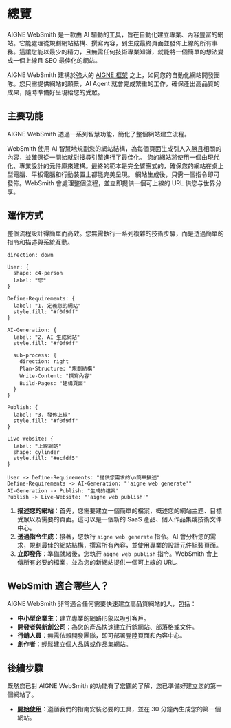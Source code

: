 # 總覽

AIGNE WebSmith 是一款由 AI 驅動的工具，旨在自動化建立專業、內容豐富的網站。它能處理從規劃網站結構、撰寫內容，到生成最終頁面並發佈上線的所有事務。這讓您能以最少的精力，且無需任何技術專業知識，就能將一個簡單的想法變成一個上線且 SEO 最佳化的網站。

AIGNE WebSmith 建構於強大的 [AIGNE 框架](https://www.aigne.io/framework) 之上，如同您的自動化網站開發團隊。您只需提供網站的願景，AI Agent 就會完成繁重的工作，確保產出高品質的成果，隨時準備好呈現給您的受眾。

## 主要功能

AIGNE WebSmith 透過一系列智慧功能，簡化了整個網站建立流程。

<x-cards data-columns="3">
  <x-card data-title="AI 驅動生成" data-icon="lucide:brain-circuit">
    WebSmith 使用 AI 智慧地規劃您的網站結構，為每個頁面生成引人入勝且相關的內容，並確保從一開始就對搜尋引擎進行了最佳化。
  </x-card>
  <x-card data-title="專業範本" data-icon="lucide:layout-template">
    您的網站將使用一個由現代化、專業設計的元件庫來建構。最終的範本是完全響應式的，確保您的網站在桌上型電腦、平板電腦和行動裝置上都能完美呈現。
  </x-card>
  <x-card data-title="一鍵發佈" data-icon="lucide:rocket">
    網站生成後，只需一個指令即可發佈。WebSmith 會處理整個流程，並立即提供一個可上線的 URL 供您与世界分享。
  </x-card>
</x-cards>

## 運作方式

整個流程設計得簡單而高效。您無需執行一系列複雜的技術步驟，而是透過簡單的指令和描述與系統互動。

```d2
direction: down

User: {
  shape: c4-person
  label: "您"
}

Define-Requirements: {
  label: "1. 定義您的網站"
  style.fill: "#f0f9ff"
}

AI-Generation: {
  label: "2. AI 生成網站"
  style.fill: "#f0f9ff"

  sub-process: {
    direction: right
    Plan-Structure: "規劃結構"
    Write-Content: "撰寫內容"
    Build-Pages: "建構頁面"
  }
}

Publish: {
  label: "3. 發佈上線"
  style.fill: "#f0f9ff"
}

Live-Website: {
  label: "上線網站"
  shape: cylinder
  style.fill: "#ecfdf5"
}

User -> Define-Requirements: "提供您需求的\n簡單描述"
Define-Requirements -> AI-Generation: "'aigne web generate'"
AI-Generation -> Publish: "生成的檔案"
Publish -> Live-Website: "'aigne web publish'"
```

1.  **描述您的網站**：首先，您需要建立一個簡單的檔案，概述您的網站主題、目標受眾以及需要的頁面。這可以是一個新的 SaaS 產品、個人作品集或技術文件中心。
2.  **透過指令生成**：接著，您執行 `aigne web generate` 指令。AI 會分析您的需求，規劃最佳的網站結構，撰寫所有內容，並使用專業的設計元件組裝頁面。
3.  **立即發佈**：準備就緒後，您執行 `aigne web publish` 指令。WebSmith 會上傳所有必要的檔案，並為您的新網站提供一個可上線的 URL。

## WebSmith 適合哪些人？

AIGNE WebSmith 非常適合任何需要快速建立高品質網站的人，包括：

- **中小型企業主**：建立專業的網路形象以吸引客戶。
- **開發者與新創公司**：為您的產品快速建立行銷網站、部落格或文件。
- **行銷人員**：無需依賴開發團隊，即可部署登陸頁面和內容中心。
- **創作者**：輕鬆建立個人品牌或作品集網站。

## 後續步驟

既然您已對 AIGNE WebSmith 的功能有了宏觀的了解，您已準備好建立您的第一個網站了。

- **[開始使用](./getting-started.md)**：遵循我們的指南安裝必要的工具，並在 30 分鐘內生成您的第一個網站。